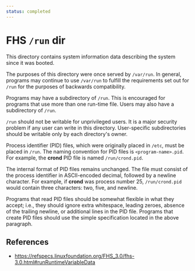 ```yaml
---
status: completed
---
```


# FHS `/run` dir

This directory contains system information data describing the system since it was booted.

The purposes of this directory were once served by `/var/run`. In general, programs may continue to use `/var/run` to fulfill the requirements set out for `/run` for the purposes of backwards compatibility.

Programs may have a subdirectory of `/run`. This is encouraged for programs that use more than one run-time file. Users may also have a subdirectory of `/run`.

`/run` should not be writable for unprivileged users. It is a major security problem if any user can write in this directory. User-specific subdirectories should be writable only by each directory's owner.

Process identifier (PID) files, which were originally placed in `/etc`, must be placed in `/run`. The naming convention for PID files is `<program-name>.pid`. For example, the **crond** PID file is named `/run/crond.pid`.

The internal format of PID files remains unchanged. The file must consist of the process identifier in ASCII-encoded decimal, followed by a newline character. For example, if **crond** was process number 25, `/run/crond.pid` would contain three characters: two, five, and newline.

Programs that read PID files should be somewhat flexible in what they accept; i.e., they should ignore extra whitespace, leading zeroes, absence of the trailing newline, or additional lines in the PID file. Programs that create PID files should use the simple specification located in the above paragraph.

## References

- https://refspecs.linuxfoundation.org/FHS_3.0/fhs-3.0.html#runRuntimeVariableData
